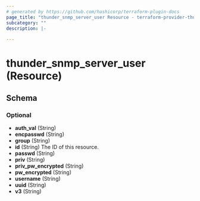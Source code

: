 ```yaml
---
# generated by https://github.com/hashicorp/terraform-plugin-docs
page_title: "thunder_snmp_server_user Resource - terraform-provider-thunder"
subcategory: ""
description: |-
  
---
```


# thunder_snmp_server_user (Resource)





<!-- schema generated by tfplugindocs -->
## Schema

### Optional

- **auth_val** (String)
- **encpasswd** (String)
- **group** (String)
- **id** (String) The ID of this resource.
- **passwd** (String)
- **priv** (String)
- **priv_pw_encrypted** (String)
- **pw_encrypted** (String)
- **username** (String)
- **uuid** (String)
- **v3** (String)


